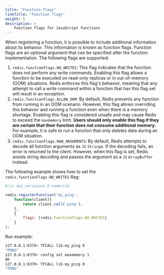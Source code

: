 ```yaml
---
title: "Function flags"
linkTitle: "Function flags"
weight: 5
description: >
    Function flags for JavaScript functions
---
```


When registering a function, it is possible to include additional information about its behavior. This information is known as function flags. Function flags are an optional argument that can be specified after the function implementation. The following flags are supported:
1. `redis.functionFlags.NO_WRITES`: This flag indicates that the function does not perform any write commands. Enabling this flag allows a function to be executed on read-only replicas or in out-of-memory (OOM) situations. Redis enforces this flag's behavior, meaning that any attempt to call a write command within a function that has this flag set will result in an exception.
2. `redis.functionFlags.ALLOW_OOM`: By default, Redis prevents any function from running in an OOM scenario. However, this flag allows overriding this behavior and running a function even when there is a memory shortage. Enabling this flag is considered unsafe and may cause Redis to exceed the `maxmemory` limit. **Users should only enable this flag if they are certain that their function does not consume additional memory.** For example, it is safe to run a function that only deletes data during an OOM situation.
3. `redis.functionFlags.RAW_ARGUMENTS`: By default, Redis attempts to decode all function arguments as `JS` `String`s. If the decoding fails, an error is returned to the client. However, when this flag is set, Redis avoids string decoding and passes the argument as a `JS` `ArrayBuffer` instead.

The following example shows how to set the `redis.functionFlags.NO_WRITES` flag:

```js
#!js api_version=1.0 name=lib

redis.registerFunction('my_ping',
    function(client){
        return client.call('ping');
    },
    {
        flags: [redis.functionFlags.NO_WRITES]
    }
);
```

Run example:

```bash
127.0.0.1:6379> TFCALL lib.my_ping 0
"PONG"
127.0.0.1:6379> config set maxmemory 1
OK
127.0.0.1:6379> TFCALL lib.my_ping 0
"PONG"

```
